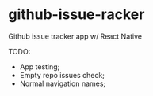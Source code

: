 # github-issue-racker
Github issue tracker app w/ React Native

TODO:
* App testing;
* Empty repo issues check;
* Normal navigation names;
